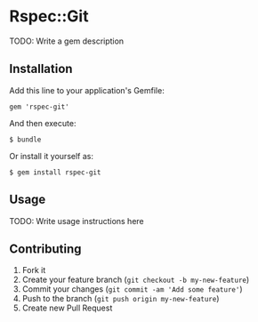 # Rspec::Git

TODO: Write a gem description

## Installation

Add this line to your application's Gemfile:

    gem 'rspec-git'

And then execute:

    $ bundle

Or install it yourself as:

    $ gem install rspec-git

## Usage

TODO: Write usage instructions here

## Contributing

1. Fork it
2. Create your feature branch (`git checkout -b my-new-feature`)
3. Commit your changes (`git commit -am 'Add some feature'`)
4. Push to the branch (`git push origin my-new-feature`)
5. Create new Pull Request
